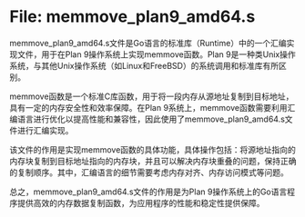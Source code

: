 # File: memmove_plan9_amd64.s

memmove_plan9_amd64.s文件是Go语言的标准库（Runtime）中的一个汇编实现文件，用于在Plan 9操作系统上实现memmove函数。Plan 9是一种类Unix操作系统，与其他Unix操作系统（如Linux和FreeBSD）的系统调用和标准库有所区别。

memmove函数是一个标准C库函数，用于将一段内存从源地址复制到目标地址，具有一定的内存安全性和效率保障。在Plan 9系统上，memmove函数需要利用汇编语言进行优化以提高性能和兼容性，因此使用了memmove_plan9_amd64.s文件进行汇编实现。

该文件的作用是实现memmove函数的具体功能，具体操作包括：将源地址指向的内存块复制到目标地址指向的内存块，并且可以解决内存块重叠的问题，保持正确的复制顺序。其中，汇编语言的细节需要考虑内存对齐、内存访问模式等问题。

总之，memmove_plan9_amd64.s文件的作用是为Plan 9操作系统上的Go语言程序提供高效的内存数据复制函数，为应用程序的性能和稳定性提供保障。

